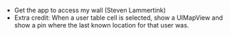 - Get the app to access my wall (Steven Lammertink)
- Extra credit: When a user table cell is selected, show a UIMapView and show a pin where the last known location for that user was.
